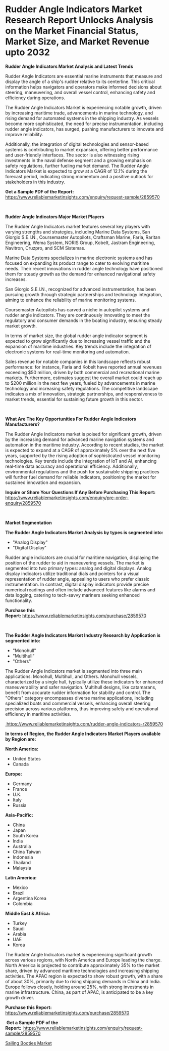 <p><h1>Rudder Angle Indicators Market Research Report Unlocks Analysis on the Market Financial Status, Market Size, and Market Revenue upto 2032</h1></p><p><strong>Rudder Angle Indicators Market Analysis and Latest Trends</strong></p>
<p><p>Rudder Angle Indicators are essential marine instruments that measure and display the angle of a ship's rudder relative to its centerline. This critical information helps navigators and operators make informed decisions about steering, maneuvering, and overall vessel control, enhancing safety and efficiency during operations. </p><p>The Rudder Angle Indicators Market is experiencing notable growth, driven by increasing maritime trade, advancements in marine technology, and rising demand for automated systems in the shipping industry. As vessels become more sophisticated, the need for precise instrumentation, including rudder angle indicators, has surged, pushing manufacturers to innovate and improve reliability. </p><p>Additionally, the integration of digital technologies and sensor-based systems is contributing to market expansion, offering better performance and user-friendly interfaces. The sector is also witnessing rising investments in the naval defense segment and a growing emphasis on safety regulations, further fueling market demand. The Rudder Angle Indicators Market is expected to grow at a CAGR of 12.1% during the forecast period, indicating strong momentum and a positive outlook for stakeholders in this industry.</p></p>
<p><strong>Get a Sample PDF of the Report:&nbsp;</strong> <a href="https://www.reliablemarketinsights.com/enquiry/request-sample/2859570?utm_campaign=2769&utm_medium=2&utm_source=Github&utm_content=ia&utm_term=12032025&utm_id=rudder-angle-indicators">https://www.reliablemarketinsights.com/enquiry/request-sample/2859570</a></p>
<p>&nbsp;</p>
<p><strong>Rudder Angle Indicators Major Market Players</strong></p>
<p><p>The Rudder Angle Indicators market features several key players with varying strengths and strategies, including Marine Data Systems, San Giorgio S.E.I.N., Coursemaster Autopilots, Craftsman Marine, Faria, Raritan Engineering, Wema System, NORIS Group, Kobelt, Jastram Engineering, Navitron, Cruzpro, and SCM Sistemas. </p><p>Marine Data Systems specializes in marine electronic systems and has focused on expanding its product range to cater to evolving maritime needs. Their recent innovations in rudder angle technology have positioned them for steady growth as the demand for enhanced navigational safety increases. </p><p>San Giorgio S.E.I.N., recognized for advanced instrumentation, has been pursuing growth through strategic partnerships and technology integration, aiming to enhance the reliability of marine monitoring systems. </p><p>Coursemaster Autopilots has carved a niche in autopilot systems and rudder angle indicators. They are continuously innovating to meet the regulatory and consumer demands in the boating industry, ensuring steady market growth.</p><p>In terms of market size, the global rudder angle indicator segment is expected to grow significantly due to increasing vessel traffic and the expansion of maritime industries. Key trends include the integration of electronic systems for real-time monitoring and automation.</p><p>Sales revenue for notable companies in this landscape reflects robust performance: for instance, Faria and Kobelt have reported annual revenues exceeding $50 million, driven by both commercial and recreational marine markets. Furthermore, estimates suggest the overall market could reach up to $200 million in the next few years, fueled by advancements in marine technology and increasing safety regulations. The competitive landscape indicates a mix of innovation, strategic partnerships, and responsiveness to market trends, essential for sustaining future growth in this sector.</p></p>
<p>&nbsp;</p>
<p><strong>What Are The Key Opportunities For Rudder Angle Indicators Manufacturers?</strong></p>
<p><p>The Rudder Angle Indicators market is poised for significant growth, driven by the increasing demand for advanced marine navigation systems and automation in the maritime industry. According to recent studies, the market is expected to expand at a CAGR of approximately 5% over the next five years, supported by the rising adoption of sophisticated vessel monitoring technologies. Key trends include the integration of IoT and AI, enhancing real-time data accuracy and operational efficiency. Additionally, environmental regulations and the push for sustainable shipping practices will further fuel demand for reliable indicators, positioning the market for sustained innovation and expansion.</p></p>
<p><strong>Inquire or Share Your Questions If Any Before Purchasing This Report:</strong> <a href="https://www.reliablemarketinsights.com/enquiry/pre-order-enquiry/2859570?utm_campaign=2769&utm_medium=2&utm_source=Github&utm_content=ia&utm_term=12032025&utm_id=rudder-angle-indicators">https://www.reliablemarketinsights.com/enquiry/pre-order-enquiry/2859570</a></p>
<p>&nbsp;</p>
<p><strong>Market Segmentation</strong></p>
<p><strong>The Rudder Angle Indicators Market Analysis by types is segmented into:</strong></p>
<p><ul><li>"Analog Display"</li><li>"Digital Display"</li></ul></p>
<p><p>Rudder angle indicators are crucial for maritime navigation, displaying the position of the rudder to aid in maneuvering vessels. The market is segmented into two primary types: analog and digital displays. Analog display indicators utilize traditional dials and pointers for a visual representation of rudder angle, appealing to users who prefer classic instrumentation. In contrast, digital display indicators provide precise numerical readings and often include advanced features like alarms and data logging, catering to tech-savvy mariners seeking enhanced functionality.</p></p>
<p><strong>Purchase this Report:&nbsp;</strong><a href="https://www.reliablemarketinsights.com/purchase/2859570?utm_campaign=2769&utm_medium=2&utm_source=Github&utm_content=ia&utm_term=12032025&utm_id=rudder-angle-indicators">https://www.reliablemarketinsights.com/purchase/2859570</a></p>
<p>&nbsp;</p>
<p><strong>The Rudder Angle Indicators Market Industry Research by Application is segmented into:</strong></p>
<p><ul><li>"Monohull"</li><li>"Multihull"</li><li>"Others"</li></ul></p>
<p><p>The Rudder Angle Indicators market is segmented into three main applications: Monohull, Multihull, and Others. Monohull vessels, characterized by a single hull, typically utilize these indicators for enhanced maneuverability and safer navigation. Multihull designs, like catamarans, benefit from accurate rudder information for stability and control. The "Others" category encompasses diverse marine applications, including specialized boats and commercial vessels, enhancing overall steering precision across various platforms, thus improving safety and operational efficiency in maritime activities.</p></p>
<p><a href="https://www.reliablemarketinsights.com/rudder-angle-indicators-r2859570?utm_campaign=2769&utm_medium=2&utm_source=Github&utm_content=ia&utm_term=12032025&utm_id=rudder-angle-indicators">&nbsp;https://www.reliablemarketinsights.com/rudder-angle-indicators-r2859570</a></p>
<p><strong>In terms of Region, the Rudder Angle Indicators Market Players available by Region are:</strong></p>
<p>
    <p> <strong> North America: </strong>
        <ul>
            <li>United States</li>
            <li>Canada</li>
        </ul>
        </p> 
    <p> <strong> Europe: </strong>
        <ul>
            <li>Germany</li>
            <li>France</li>
            <li>U.K.</li>
            <li>Italy</li>
            <li>Russia</li>
        </ul>
        </p> 
    <p> <strong> Asia-Pacific: </strong>
        <ul>
            <li>China</li>
            <li>Japan</li>
            <li>South Korea</li>
            <li>India</li>
            <li>Australia</li>
            <li>China Taiwan</li>
            <li>Indonesia</li>
            <li>Thailand</li>
            <li>Malaysia</li>
        </ul>
        </p> 
    <p> <strong> Latin America: </strong>
        <ul>
            <li>Mexico</li>
            <li>Brazil</li>
            <li>Argentina Korea</li>
            <li>Colombia</li>
        </ul>
        </p> 
    <p> <strong> Middle East & Africa: </strong>
        <ul>
            <li>Turkey</li>
            <li>Saudi</li>
            <li>Arabia</li>
            <li>UAE</li>
            <li>Korea</li>
        </ul>
    </p>
    </p>
<p><p>The Rudder Angle Indicators market is experiencing significant growth across various regions, with North America and Europe leading the charge. North America is projected to contribute approximately 35% to the market share, driven by advanced maritime technologies and increasing shipping activities. The APAC region is expected to show robust growth, with a share of about 30%, primarily due to rising shipping demands in China and India. Europe follows closely, holding around 25%, with strong investments in marine infrastructure. China, as part of APAC, is anticipated to be a key growth driver.</p></p>
<p><strong>Purchase this Report: </strong><a href="https://www.reliablemarketinsights.com/purchase/2859570?utm_campaign=2769&utm_medium=2&utm_source=Github&utm_content=ia&utm_term=12032025&utm_id=rudder-angle-indicators">https://www.reliablemarketinsights.com/purchase/2859570</a></p>
<p>&nbsp;<strong>Get a Sample PDF of the Report:&nbsp;&nbsp;</strong><a href="https://www.reliablemarketinsights.com/enquiry/request-sample/2859570?utm_campaign=2769&utm_medium=2&utm_source=Github&utm_content=ia&utm_term=12032025&utm_id=rudder-angle-indicators">https://www.reliablemarketinsights.com/enquiry/request-sample/2859570</a></p>
<p><strong></strong></p>
<p><p><a href="https://github.com/ulyssacrayne00231/Market-Research-Report-List-1/blob/main/sailing-booties-market.md?utm_campaign=2769&utm_medium=2&utm_source=Github&utm_content=ia&utm_term=12032025&utm_id=rudder-angle-indicators">Sailing Booties Market</a></p></p>